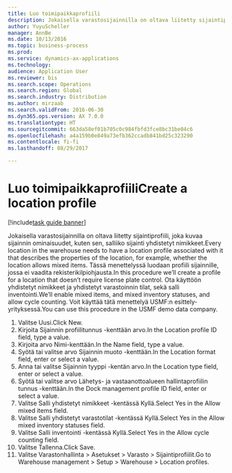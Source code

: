 ```yaml
--- 
title: Luo toimipaikkaprofiili
description: Jokaisella varastosijainnilla on oltava liitetty sijaintiprofiili, joka kuvaa sijainnin ominaisuudet, kuten sen, salliiko sijainti yhdistetyt nimikkeet.
author: YuyuScheller
manager: AnnBe
ms.date: 10/13/2016
ms.topic: business-process
ms.prod: 
ms.service: dynamics-ax-applications
ms.technology: 
audience: Application User
ms.reviewer: bis
ms.search.scope: Operations
ms.search.region: Global
ms.search.industry: Distribution
ms.author: mirzaab
ms.search.validFrom: 2016-06-30
ms.dyn365.ops.version: AX 7.0.0
ms.translationtype: HT
ms.sourcegitcommit: 663da58ef01b705c0c984fbfd3fce8bc31be04c6
ms.openlocfilehash: a4a159b0e849a73efb362ccadb841bd25c323290
ms.contentlocale: fi-fi
ms.lasthandoff: 08/29/2017

---
```

# <a name="create-a-location-profile"></a><span data-ttu-id="0950d-103">Luo toimipaikkaprofiili</span><span class="sxs-lookup"><span data-stu-id="0950d-103">Create a location profile</span></span>

[!include[task guide banner](../../includes/task-guide-banner.md)]

<span data-ttu-id="0950d-104">Jokaisella varastosijainnilla on oltava liitetty sijaintiprofiili, joka kuvaa sijainnin ominaisuudet, kuten sen, salliiko sijainti yhdistetyt nimikkeet.</span><span class="sxs-lookup"><span data-stu-id="0950d-104">Every location in the warehouse needs to have a location profile associated with it that describes the properties of the location, for example, whether the location allows mixed items.</span></span> <span data-ttu-id="0950d-105">Tässä menettelyssä luodaan profiili sijainnille, jossa ei vaadita rekisterikilpiohjausta.</span><span class="sxs-lookup"><span data-stu-id="0950d-105">In this procedure we’ll create a profile for a location that doesn’t require license plate control.</span></span> <span data-ttu-id="0950d-106">Ota käyttöön yhdistetyt nimikkeet ja yhdistetyt varastoinnin tilat, sekä salli inventointi.</span><span class="sxs-lookup"><span data-stu-id="0950d-106">We’ll enable mixed items, and mixed inventory statuses, and allow cycle counting.</span></span> <span data-ttu-id="0950d-107">Voit käyttää tätä menettelyä USMF:n esittely-yrityksessä.</span><span class="sxs-lookup"><span data-stu-id="0950d-107">You can use this procedure in the USMF demo data company.</span></span>

1. <span data-ttu-id="0950d-108">Valitse Uusi.</span><span class="sxs-lookup"><span data-stu-id="0950d-108">Click New.</span></span>
2. <span data-ttu-id="0950d-109">Kirjoita Sijainnin profiilitunnus -kenttään arvo.</span><span class="sxs-lookup"><span data-stu-id="0950d-109">In the Location profile ID field, type a value.</span></span>
3. <span data-ttu-id="0950d-110">Kirjoita arvo Nimi-kenttään.</span><span class="sxs-lookup"><span data-stu-id="0950d-110">In the Name field, type a value.</span></span>
4. <span data-ttu-id="0950d-111">Syötä tai valitse arvo Sijainnin muoto -kenttään.</span><span class="sxs-lookup"><span data-stu-id="0950d-111">In the Location format field, enter or select a value.</span></span>
5. <span data-ttu-id="0950d-112">Anna tai valitse Sijainnin tyyppi -kentän arvo.</span><span class="sxs-lookup"><span data-stu-id="0950d-112">In the Location type field, enter or select a value.</span></span>
6. <span data-ttu-id="0950d-113">Syötä tai valitse arvo Lähetys- ja vastaanottoalueen hallintaprofiilin tunnus -kenttään.</span><span class="sxs-lookup"><span data-stu-id="0950d-113">In the Dock management profile ID field, enter or select a value.</span></span>
7. <span data-ttu-id="0950d-114">Valitse Salli yhdistetyt nimikkeet -kentässä Kyllä.</span><span class="sxs-lookup"><span data-stu-id="0950d-114">Select Yes in the Allow mixed items field.</span></span>
8. <span data-ttu-id="0950d-115">Valitse Salli yhdistetyt varastotilat -kentässä Kyllä.</span><span class="sxs-lookup"><span data-stu-id="0950d-115">Select Yes in the Allow mixed  inventory statuses field.</span></span>
9. <span data-ttu-id="0950d-116">Valitse Salli inventointi -kentässä Kyllä.</span><span class="sxs-lookup"><span data-stu-id="0950d-116">Select Yes in the Allow cycle counting field.</span></span>
10. <span data-ttu-id="0950d-117">Valitse Tallenna.</span><span class="sxs-lookup"><span data-stu-id="0950d-117">Click Save.</span></span>
11. <span data-ttu-id="0950d-118">Valitse Varastonhallinta > Asetukset > Varasto > Sijaintiprofiilit.</span><span class="sxs-lookup"><span data-stu-id="0950d-118">Go to Warehouse management > Setup > Warehouse > Location profiles.</span></span>


